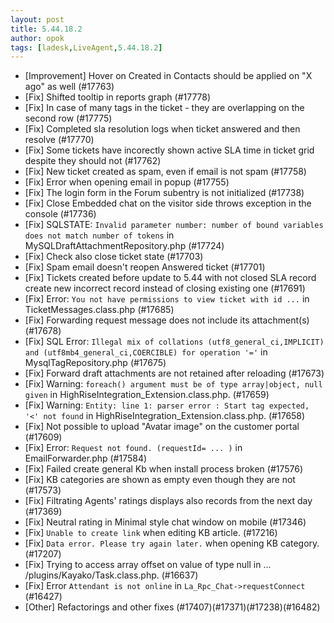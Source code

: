 ```yaml
---
layout: post
title: 5.44.18.2
author: opok
tags: [ladesk,LiveAgent,5.44.18.2]
---
```

- [Improvement] Hover on Created in Contacts should be applied on "X ago" as well (#17763)
- [Fix] Shifted tooltip in reports graph (#17778)
- [Fix] In case of many tags in the ticket - they are overlapping on the second row (#17775)
- [Fix] Completed sla resolution logs when ticket answered and then resolve (#17770)
- [Fix] Some tickets have incorectly shown active SLA time in ticket grid despite they should not (#17762)
- [Fix] New ticket created as spam, even if email is not spam (#17758)
- [Fix] Error when opening email in popup (#17755)
- [Fix] The login form in the Forum subentry is not initialized (#17738)
- [Fix] Close Embedded chat on the visitor side throws exception in the console (#17736)
- [Fix] SQLSTATE: `Invalid parameter number: number of bound variables does not match number of tokens` in MySQLDraftAttachmentRepository.php (#17724)
- [Fix] Check also close ticket state (#17703)
- [Fix] Spam email doesn't reopen Answered ticket (#17701)
- [Fix] Tickets created before update to 5.44 with not closed SLA record create new incorrect record instead of closing existing one (#17691)
- [Fix] Error: `You not have permissions to view ticket with id ...` in TicketMessages.class.php (#17685)
- [Fix] Forwarding request message does not include its attachment(s) (#17678)
- [Fix] SQL Error: `Illegal mix of collations (utf8_general_ci,IMPLICIT) and (utf8mb4_general_ci,COERCIBLE) for operation '='` in MysqlTagRepository.php (#17675)
- [Fix] Forward draft attachments are not retained after reloading (#17673)
- [Fix] Warning: `foreach() argument must be of type array|object, null given` in HighRiseIntegration_Extension.class.php. (#17659)
- [Fix] Warning: `Entity: line 1: parser error : Start tag expected, '<' not found` in HighRiseIntegration_Extension.class.php. (#17658)
- [Fix] Not possible to upload "Avatar image" on the customer portal (#17609)
- [Fix] Error: `Request not found. (requestId= ... )` in EmailForwarder.php (#17584)
- [Fix] Failed create general Kb when install process broken (#17576)
- [Fix] KB categories are shown as empty even though they are not (#17573)
- [Fix] Filtrating Agents' ratings displays also records from the next day (#17369)
- [Fix] Neutral rating in Minimal style chat window on mobile  (#17346)
- [Fix] `Unable to create link` when editing KB article. (#17216)
- [Fix] `Data error. Please try again later.` when opening KB category. (#17207)
- [Fix] Trying to access array offset on value of type null in ... /plugins/Kayako/Task.class.php. (#16637)
- [Fix] Error `Attendant is not online` in `La_Rpc_Chat->requestConnect` (#16427)
- [Other] Refactorings and other fixes (#17407)(#17371)(#17238)(#16482)